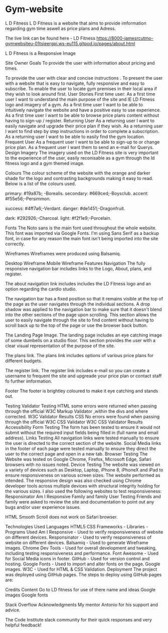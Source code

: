 # Gym-website
L D Fitness
L D Fitness is a website that aims to provide imformation regarding gym time aswell as price plans and Adress.

The live link can be found here - LD Fitness https://8000-jamesrcutmo-gymwebsiteu-01tsieergpi.ws-eu115.gitpod.io/pages/about.html

L D Fitness is a  Responsive Image

Site Owner Goals
To provide the user with information about pricing and times.

To provide the user with clear and concise instructions .
To present the user with a website that is easy to navigate, fully responsive and easy to subscribe.
To enable the user to locate gym premises in their local area if they wish to look around first.
User Stories
First time user:
As a first time user I want to understand the main purpose of the site and IE LD Fitness logo and imagery of a gym. 
As a first time user I want to be able to intuitively navigate the website and have a positive easy to use experience.
As a first time user I want to be able to browse price plans content without having to sign-up / register.
Returning User
As a returning user I want to easily navigate and upgrade their price plan if they wish.
As a returning user I want to find step by step instructions in order to complete a subscription.
As a returning user I want to be able to easily find the gym location.
Frequent User
As a frequent user I want to be able to sign-up to or change price plan.
As a frequent user I want them to send an e-mail for Querys.
Design
Imagery
The imagery used on the LD Fitness site is very important to the experience of the user, easily reconisable as a gym through the ld fitness logo and a gym themed image.

Colours
The colour scheme of the website with the orange and darker shade for the logo and contrasting backgrounds making it easy to read.
Below is a list of the colours used.

 primary: #19a87b; -Borealis.
 secondary: #669ced;-Boysclub. 
 accent: #f55e56;-Persimmon.

 success: #4ff7a6;-Verdant.
 danger: #de1451;-Dragonfruit.

 dark: #292926;-Charcoal.
 light: #f2f1e9;-Porcelain.

Fonts
The Noto sans is the main font used throughout the whole website. This font was imported via Google Fonts. I'm using Sans Serif as a backup font, in case for any reason the main font isn't being imported into the site correctly.

Wireframes
Wireframes were produced using Balsamiq.

Desktop Wireframe
Mobile Wireframe
Features
Navigation
The fully responsive navigation bar includes links to the Logo, About, plans, and register.

The about navigation link includes includes the LD Fitness logo and an option regarding the cardio studio.

The navigation bar has a fixed position so that it remains visible at the top of the page as the user navigates through the individual sections.
A drop shadow was applied to the navigation bar to make sure that it doesn't blend into the other sections of the page upon scrolling.
This section allows the user to easily navigate through the site to find content without having to scroll back up to the top of the page or use the browser back button.

The Landing Page Image.
The landing page includes an eye catching image of some dumbells on a studio floor.
This section provides the user with a clear visual representation of the purpose of the site.

The plans link.
The plans link includes options of various price plans for different budgets.

The register link.
The register link includes e-mail so you can create a username to frequent the site and upgreade your price plan or contact staff fo further imformation.

Footer
The footer is brightley coloured to make it eye catching and stands out.

Testing
Validator Testing
HTML
some errors were returned when passing through the official W3C Markup Validator ,within the divs and where corrected.
W3C Validator Results
CSS
No errors were found when passing through the official W3C CSS Validator
W3C CSS Validator Results
Accessibility
Form Testing
The form has been tested to ensure it would not submit without the required input fields being filled in (full name and email address).
Links Testing
All navigation links were tested manually to ensure the user is directed to the correct section of the website.
Social Media links in the footer of each page were tested manually to ensure they direct the user to the correct page and open in a new tab.
Browser Testing
The Website was tested on Google Chrome, Firefox, Microsoft Edge, Safari browsers with no issues noted.
Device Testing
The website was viewed on a variety of devices such as Desktop, Laptop, iPhone 8, iPhoneX and iPad to ensure responsiveness on various screen sizes. The website performed as intended. The responsive design was also checked using Chrome developer tools across multiple devices with structural integrity holding for the various sizes.
I also used the following websites to test responsiveness:
Responsinator
Am I Responsive
Family and family User Testing
Friends and family were asked to review the site and documentation to point out any bugs and/or user experience issues.

HTML Smooth Scroll does not work on Safari browser.

Technologies Used
Languages
HTML5
CSS
Frameworks - Libraries - Programs Used
Am I Responsive - Used to verify responsiveness of website on different devices.
Responsinator - Used to verify responsiveness of website on different devices.
Balsamiq - Used to generate Wireframe images.
Chrome Dev Tools - Used for overall development and tweaking, including testing responsiveness and performance.
Font Awesome - Used for Social Media icons in footer.
GitHub - Used for version control and hosting.
Google Fonts - Used to import and alter fonts on the page.
Google images.
W3C - Used for HTML & CSS Validation.
Deployment
The project was deployed using GitHub pages. The steps to deploy using GitHub pages are:

Credits
Content
Go to LD fitness for use of there name and ideas
Google images
Google fonts

Stack Overflow
Acknowledgments
My mentor Antonio for his support and advice.

The Code Institute slack community for their quick responses and very helpful feedback!



